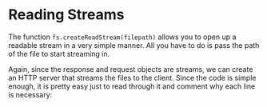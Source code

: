 # Reading Streams

The function `fs.createReadStream(filepath)` allows you to open up a readable stream in a very simple manner. All you have to do is pass the path of the file to start streaming in. 

Again, since the response and request objects are streams, we can create an HTTP server that streams the files to the client. Since the code is simple enough, it is pretty easy just to read through it and comment why each line is necessary:

<script src='http://snippets.c9.io/github.com/c9/nodemanual.org-examples/nodejs_dev_guide/serving_files/fs.serving.files.3.js?linestart=0&lineend=0&showlines=false' defer='defer'></script>